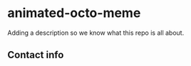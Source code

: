 # animated-octo-meme

Adding a description so we know what this repo is all about.


## Contact info


